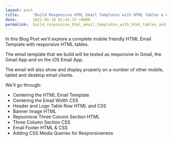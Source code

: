 ```yaml
---
layout: post
title:      "Build Responsive HTML Email Templates with HTML Tables & CSS"
date:       2021-05-18 01:43:33 +0000
permalink:  build_responsive_html_email_templates_with_html_tables_and_css
---
```




In this Blog Post we'll explore a complete mobile friendly HTML Email Template with responsive HTML tables. 

The email template that we build will be tested as responsive in Gmail, the Gmail App and on the iOS Email App.  

The email will also show and display properly on a number of other mobile, tablet and desktop email clients.

We'll go through: 

- Centering the HTML Email Template
- Centering the Email Width CSS
- Header and Logo Table Row HTML and CSS
- Banner Image HTML
- Repsonisve Three Column Section HTML
- Three Column Section CSS
- Email Footer HTML & CSS
- Adding CSS Media Queries for Responsiveness 



